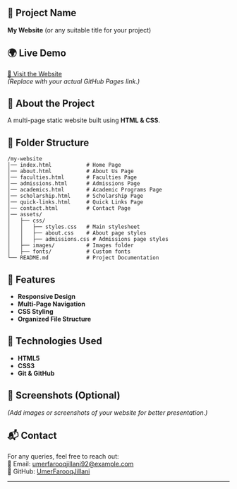 ## **📌 Project Name**
**My Website** (or any suitable title for your project)

## **🌍 Live Demo**
[🔗 Visit the Website](https://github.com/UmerFarooqJillani/Static-Website)  
_(Replace with your actual GitHub Pages link.)_

## **📖 About the Project**
A multi-page static website built using **HTML & CSS**.

## **📂 Folder Structure**
```
/my-website
│── index.html           # Home Page
│── about.html           # About Us Page
│── faculties.html       # Faculties Page
│── admissions.html      # Admissions Page
│── academics.html       # Academic Programs Page
│── scholarship.html     # Scholarship Page
│── quick-links.html     # Quick Links Page
│── contact.html         # Contact Page
│── assets/
│   ├── css/
│   │   ├── styles.css   # Main stylesheet
│   │   ├── about.css    # About page styles
│   │   ├── admissions.css # Admissions page styles
│   ├── images/          # Images folder
│   ├── fonts/           # Custom fonts
└── README.md            # Project Documentation
```

## **🚀 Features**
- **Responsive Design**  
- **Multi-Page Navigation**  
- **CSS Styling**  
- **Organized File Structure**  

## **📜 Technologies Used**
- **HTML5**
- **CSS3**
- **Git & GitHub**

## **📸 Screenshots (Optional)**
_(Add images or screenshots of your website for better presentation.)_

## **📬 Contact**
For any queries, feel free to reach out:  
📧 Email: umerfarooqjillani92@example.com  
🔗 GitHub: [UmerFarooqJillani](https://github.com/UmerFarooqJillani)

---
